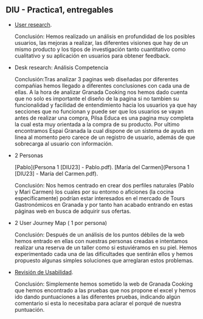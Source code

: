 ## DIU - Practica1, entregables



- [User research](Usability-review.pdf). 

  Conclusión: Hemos realizado un análisis en profundidad de los posibles usuarios, las mejoras a realizar, las diferentes visiones que hay de un mismo producto y los tipos de investigación tanto cuantitativo como cualitativo y su aplicación en usuarios para obtener feedback.
  
- Desk research: Análisis Competencia

  Conclusión:Tras analizar 3 paginas web diseñadas por diferentes compañias hemos llegado a diferentes conclusiones con cada una de ellas. A la hora de analizar Granada Cooking nos hemos dado cuenta que no solo es importante el diseño de la pagina si no tambien su funcionalidad y facilidad de entendimiento hacia los usuarios ya que hay secciones que no funcionan y puede ser que los usuarios se vayan antes de realizar una compra, Pilsa Educa es una pagina muy completa la cual esta muy orientada a la compra de su producto. Por ultimo encontramos Espai Granada la cual dispone de un sistema de ayuda en linea al momento pero carece de un registro de usuario, además de que sobrecarga al usuario con información.
  
- 2 Personas

  [Pablo](Persona 1 [DIU23] - Pablo.pdf).
   [María del Carmen](Persona 1 [DIU23] - María del Carmen.pdf).

  Conclusión: Nos hemos centrado en crear dos perfiles naturales (Pablo y Mari Carmen) los cuales por su entorno o aficiones (la cocina específicamente) podrían estar interesados en el mercado de Tours Gastronómicos en Granada y por tanto han acabado entrando en estas páginas web en busca de adquirir sus ofertas.
  
- 2 User Journey Map  ( 1 por persona)

  Conclusión: Después de un análisis de los puntos débiles de la web hemos entrado en ellas con nuestras personas creadas e intentamos realizar una reserva de un taller como si estuviéramos en su piel. Hemos experimentado cada una de las dificultades que sentirán ellos y hemos propuesto algunas simples soluciones que arreglaran estos problemas.
  
- [Revisión de Usabilidad](Usability-review.pdf).

   Conclusión: Simplemente hemos sometido la web de Granada Cooking que hemos encontrado a las pruebas que nos propone el excel y hemos ido dando puntuaciones a las diferentes pruebas, indicando algún comentario si esta lo necesitaba para aclarar el porqué de nuestra puntuación.
